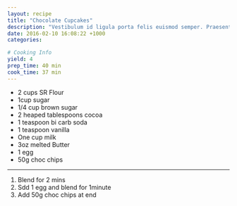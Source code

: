 ```yaml
---
layout: recipe
title: "Chocolate Cupcakes"
description: "Vestibulum id ligula porta felis euismod semper. Praesent commodo cursus magna, vel scelerisque nisl consectetur et."
date: 2016-02-10 16:08:22 +1000
categories: 

# Cooking Info
yield: 4
prep_time: 40 min
cook_time: 37 min
---
```


* 2 cups SR Flour
* 1cup sugar
* 1/4 cup brown sugar
* 2 heaped tablespoons cocoa
* 1 teaspoon bi carb soda
* 1 teaspoon vanilla
* One cup milk
* 3oz melted Butter
* 1 egg
* 50g choc chips

* * *

1. Blend for 2 mins
2. Sdd 1 egg and blend for 1minute
3. Add 50g choc chips at end